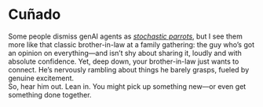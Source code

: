 # Cuñado

Some people dismiss genAI agents as [_stochastic parrots_](https://en.wikipedia.org/wiki/Stochastic_parrot), but I see them more like that classic brother-in-law at a family gathering: the guy who’s got an opinion on everything—and isn’t shy about sharing it, loudly and with absolute confidence. Yet, deep down, your brother-in-law just wants to connect. He’s nervously rambling about things he barely grasps, fueled by genuine excitement.  
So, hear him out. Lean in. You might pick up something new—or even get something done together.

